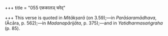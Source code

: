 +++
title = "055 एककालञ् चरेद्"

+++
This verse is quoted in *Mitākṣarā* (on 3.59);—in *Parāśaramādhava*,
(Ācāra, p. 562);—in *Madanapārijāta*, p. 375);—and in
*Yatidharmasaṅgraha* (p. 85).


